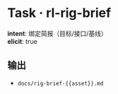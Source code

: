 # Task · rl-rig-brief

**intent**: 绑定简报（目标/接口/基线）  
**elicit**: true

## 输出

- `docs/rig-brief-{{asset}}.md`
